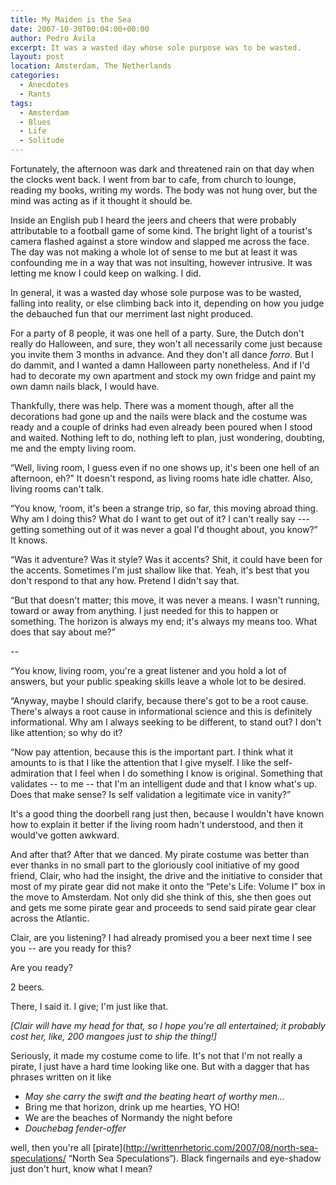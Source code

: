 ```yaml
---
title: My Maiden is the Sea
date: 2007-10-30T00:04:00+00:00
author: Pedro Ávila
excerpt: It was a wasted day whose sole purpose was to be wasted.
layout: post
location: Amsterdam, The Netherlands
categories:
  - Anecdotes
  - Rants
tags:
  - Amsterdam
  - Blues
  - Life
  - Solitude
---
```

Fortunately, the afternoon was dark and threatened rain on that day when the clocks went back. I went from bar to cafe, from church to lounge, reading my books, writing my words. The body was not hung over, but the mind was acting as if it thought it should be.

Inside an English pub I heard the jeers and cheers that were probably attributable to a football game of some kind. The bright light of a tourist's camera flashed against a store window and slapped me across the face. The day was not making a whole lot of sense to me but at least it was confounding me in a way that was not insulting, however intrusive. It was letting me know I could keep on walking. I did.

In general, it was a wasted day whose sole purpose was to be wasted, falling into reality, or else climbing back into it, depending on how you judge the debauched fun that our merriment last night produced.

For a party of 8 people, it was one hell of a party. Sure, the Dutch don't really do Halloween, and sure, they won't all necessarily come just because you invite them 3 months in advance. And they don't all dance _forro_. But I do dammit, and I wanted a damn Halloween party nonetheless. And if I'd had to decorate my own apartment and stock my own fridge and paint my own damn nails black, I would have.

Thankfully, there was help. There was a moment though, after all the decorations had gone up and the nails were black and the costume was ready and a couple of drinks had even already been poured when I stood and waited. Nothing left to do, nothing left to plan, just wondering, doubting, me and the empty living room.

“Well, living room, I guess even if no one shows up, it's been one hell of an afternoon, eh?” It doesn't respond, as living rooms hate idle chatter. Also, living rooms can't talk.

“You know, ‘room, it's been a strange trip, so far, this moving abroad thing. Why am I doing this? What do I want to get out of it? I can't really say --- getting something out of it was never a goal I'd thought about, you know?” It knows.

“Was it adventure? Was it style? Was it accents? Shit, it could have been for the accents. Sometimes I'm just shallow like that. Yeah, it's best that you don't respond to that any how. Pretend I didn't say that.

“But that doesn't matter; this move, it was never a means. I wasn't running, toward or away from anything. I just needed for this to happen or something. The horizon is always my end; it's always my means too. What does that say about me?”

--

“You know, living room, you're a great listener and you hold a lot of answers, but your public speaking skills leave a whole lot to be desired.

“Anyway, maybe I should clarify, because there's got to be a root cause. There's always a root cause in informational science and this is definitely informational. Why am I always seeking to be different, to stand out? I don't like attention; so why do it?

“Now pay attention, because this is the important part. I think what it amounts to is that I like the attention that I give myself. I like the self-admiration that I feel when I do something I know is original. Something that validates -- to me -- that I'm an intelligent dude and that I know what's up. Does that make sense? Is self validation a legitimate vice in vanity?”

It's a good thing the doorbell rang just then, because I wouldn't have known how to explain it better if the living room hadn't understood, and then it would've gotten awkward.

And after that? After that we danced. My pirate costume was better than ever thanks in no small part to the gloriously cool initiative of my good friend, Clair, who had the insight, the drive and the initiative to consider that most of my pirate gear did not make it onto the “Pete's Life: Volume I” box in the move to Amsterdam. Not only did she think of this, she then goes out and gets me some pirate gear and proceeds to send said pirate gear clear across the Atlantic.

Clair, are you listening? I had already promised you a beer next time I see you -- are you ready for this?

Are you ready?

2 beers.

There, I said it. I give; I'm just like that.

_[Clair will have my head for that, so I hope you're all entertained; it probably cost her, like, 200 mangoes just to ship the thing!]_

Seriously, it made my costume come to life. It's not that I'm not really a pirate, I just have a hard time looking like one. But with a dagger that has phrases written on it like

  * _May she carry the swift and the beating heart of worthy men..._
  * Bring me that horizon, drink up me hearties, YO HO!
  * We are the beaches of Normandy the night before
  * _Douchebag fender-offer_

well, then you're all [pirate](http://writtenrhetoric.com/2007/08/north-sea-speculations/ “North Sea Speculations“). Black fingernails and eye-shadow just don't hurt, know what I mean?